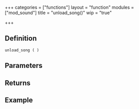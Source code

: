 +++
categories = ["functions"]
layout = "function"
modules = ["mod_sound"]
title = "unload_song()"
wip = "true"

+++

## Definition

    unload_song ( )

## Parameters

## Returns

## Example

```
```
